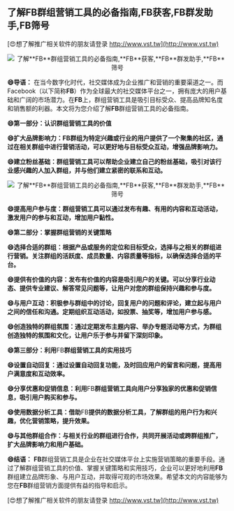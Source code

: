## **了解**FB**群组营销工具的必备指南,**FB**获客,**FB**群发助手,**FB**筛号**

[😍想了解推广相关软件的朋友请登录 http://www.vst.tw](http://www.vst.tw)

 <center><img src="https://vst.tw/MP4/tuiguang/png/4.png" alt="了解**FB**群组营销工具的必备指南,**FB**获客,**FB**群发助手,**FB**筛号"></center>

**😄导语：**
在当今数字化时代，社交媒体成为企业推广和营销的重要渠道之一。而Facebook（以下简称**FB**）作为全球最大的社交媒体平台之一，拥有庞大的用户基础和广阔的市场潜力。在**FB**上，群组营销工具是吸引目标受众、提高品牌知名度和销售额的利器。本文将为您介绍了解**FB**群组营销工具的必备指南。

**😄第一部分：认识群组营销工具的价值**

**😄扩大品牌影响力：**FB**群组为特定兴趣或行业的用户提供了一个聚集的社区，通过在相关群组中进行营销活动，可以更好地与目标受众互动，增强品牌影响力。**

**😄建立粉丝基础：群组营销工具可以帮助企业建立自己的粉丝基础，吸引对该行业感兴趣的人加入群组，并与他们建立紧密的联系和互动。**

 <center><img src="https://vst.tw/MP4/tuiguang/png/2.png" alt="了解**FB**群组营销工具的必备指南,**FB**获客,**FB**群发助手,**FB**筛号"></center>

**😄提高用户参与度：群组营销工具可以通过发布有趣、有用的内容和互动活动，激发用户的参与和互动，增加用户黏性。**

**😄第二部分：掌握群组营销的关键策略**

**😄选择合适的群组：根据产品或服务的定位和目标受众，选择与之相关的群组进行营销。关注群组的活跃度、成员数量、内容质量等指标，以确保选择合适的平台。**

**😄提供有价值的内容：发布有价值的内容是吸引用户的关键。可以分享行业动态、提供专业建议、解答常见问题等，让用户对您的群组保持兴趣和参与度。**

**😄与用户互动：积极参与群组中的讨论，回复用户的问题和评论，建立起与用户之间的信任和沟通。定期组织互动活动，如投票、抽奖等，增加用户参与感。**

**😄创造独特的群组氛围：通过定期发布主题内容、举办专题活动等方式，为群组创造独特的氛围和文化，让用户乐于参与并留下深刻印象。**

**😄第三部分：利用**FB**群组营销工具的实用技巧**

**😄设置自动回复：通过设置自动回复功能，及时回应用户的留言和问题，提高用户满意度和互动效率。**

**😄分享优惠和促销信息：利用**FB**群组营销工具向用户分享独家的优惠和促销信息，吸引用户购买和参与。**

**😄使用数据分析工具：借助**FB**提供的数据分析工具，了解群组的用户行为和兴趣，优化营销策略，提升效果。**

**😄与其他群组合作：与相关行业的群组进行合作，共同开展活动或跨群组推广，扩大品牌影响力和用户基础。**

**😄结语：**
**FB**群组营销工具是企业在社交媒体平台上实施营销策略的重要手段。通过了解群组营销工具的价值、掌握关键策略和实用技巧，企业可以更好地利用**FB**群组建立品牌形象、与用户互动，并取得可观的市场效果。希望本文的内容能够为您在**FB**群组营销方面提供有益的指导和启示。

[😍想了解推广相关软件的朋友请登录 http://www.vst.tw](http://www.vst.tw)



